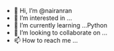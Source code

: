 - 👋 Hi, I’m @nairanran
- 👀 I’m interested in ...
- 🌱 I’m currently learning ...Python
- 💞️ I’m looking to collaborate on ...
- 📫 How to reach me ...

<!---
nairanran/nairanran is a ✨ special ✨ repository because its `README.md` (this file) appears on your GitHub profile.
You can click the Preview link to take a look at your changes.
--->

